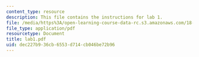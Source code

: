 ```yaml
---
content_type: resource
description: This file contains the instructions for lab 1.
file: /media/https%3A/open-learning-course-data-rc.s3.amazonaws.com/18-091-mathematical-exposition-spring-2005/dec227b936cb6553d714cb046be72b96_lab1.pdf
file_type: application/pdf
resourcetype: Document
title: lab1.pdf
uid: dec227b9-36cb-6553-d714-cb046be72b96
---
```

